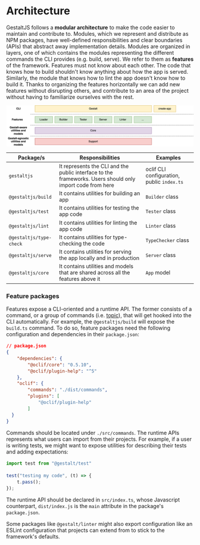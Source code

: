# Architecture

GestaltJS follows a **modular architecture** to make the code easier to maintain and contribute to.
Modules,
which we represent and distribute as NPM packages,
have well-defined responsibilities and clear boundaries (APIs) that abstract away implementation details.
Modules are organized in layers,
one of which contains the modules representing the different commands the CLI provides (e.g. build, serve).
We refer to them as **features** of the framework.
Features must not know about each other.
The code that knows how to build shouldn't know anything about how the app is served.
Similarly, the module that knows how to lint the app doesn't know how to build it.
Thanks to organizing the features horizontally we can add new features without disrupting others,
and contribute to an area of the project without having to familiarize ourselves with the rest.

![](./images/architecture-stack.png)

| Package/s | Responsibilities | Examples |
| --- | --- | ---- |
| `gestaltjs` | It represents the CLI and the public interface to the frameworks. Users should only import code from here | oclif CLI configuration, public `index.ts` |
| `@gestaltjs/build` | It contains utilities for building an app | `Builder` class |
| `@gestaltjs/test` | It contains utilities for testing the app code | `Tester` class |
| `@gestaltjs/lint` | It contains utilities for linting the app code | `Linter` class |
| `@gestaltjs/type-check` | It contains utilities for type-checking the code | `TypeChecker` class |
| `@gestaltjs/serve` | It contains utilities for serving the app locally and in production | `Server` class |
| `@gestaltjs/core` | It contains utilities and models that are shared across all the features above it | `App` model |

### Feature packages

Features expose a CLI-oriented and a runtime API.
The former consists of a command, or a group of commands (i.e. [topic](https://oclif.io/docs/topics)),
that will get hooked into the CLI automatically.
For example, the `@gestaltjs/build` will expose the `build.ts` command.
To do so,
feature packages need the following configuration and dependencies in their `package.json`:

```json
// package.json
{
    "dependencies": {
        "@oclif/core": "0.5.10",
        "@oclif/plugin-help": "^5"
    },
    "oclif": {
        "commands": "./dist/commands",
        "plugins": [
            "@oclif/plugin-help"
        ]
  }
}
```

Commands should be located under `./src/commands`.
The runtime APIs represents what users can import from their projects.
For example, if a user is writing tests,
we might want to expose utilities for describing their tests and adding expectations:

```ts
import test from "@gestalt/test"

test("testing my code", (t) => {
    t.pass();
});
```
The runtime API should be declared in `src/index.ts`, whose Javascript counterpart, `dist/index.js` is the `main` attribute in the package's `package.json`.

Some packages like `@gestalt/linter` might also export configuration like an ESLint configuration that projects can extend from to stick to the framework's defaults.
